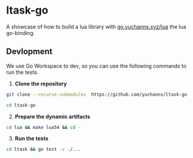 # ltask-go

A showcase of how to build a lua library with [go.yuchanns.xyz/lua](https://github.com/yuchanns/lua) the lua go-binding.

## Devlopment

We use Go Workspace to dev, so you can use the following commands to run the tests.

1. **Clone the repository**
```bash
git clone --recurse-submodules  https://github.com/yuchanns/ltask-go

cd ltask-go
```

2. **Prepare the dynamic artifacts**
```bash
cd lua && make lua54 && cd -
```

3. **Run the tests**
```bash
cd ltask && go test -v ./...
```

